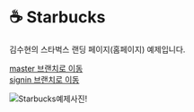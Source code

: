 # ☕️ Starbucks
김수현의 스타벅스 랜딩 페이지(홈페이지) 예제입니다.

[master 브랜치로 이동]  
[signin 브랜치로 이동]

[master 브랜치로 이동]:https://github.com/supersuhyeon/starbucks/tree/master
[signin 브랜치로 이동]:https://github.com/supersuhyeon/starbucks/tree/signin

![Starbucks예제사진!](https://raw.githubusercontent.com/ParkYoungWoong/starbucks-vanilla-app/master/_assets/main_screenshot.jpg)